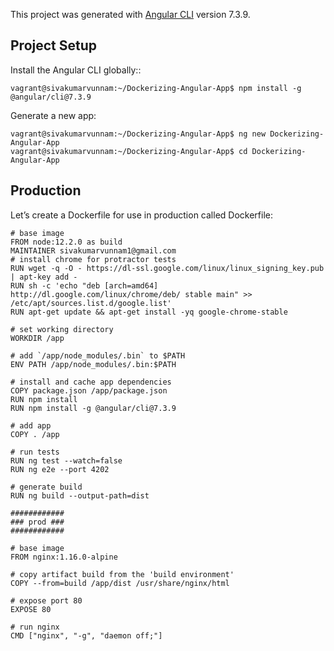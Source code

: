 This project was generated with [Angular CLI](https://github.com/angular/angular-cli) version 7.3.9.

## Project Setup
Install the Angular CLI globally::

```
vagrant@sivakumarvunnam:~/Dockerizing-Angular-App$ npm install -g @angular/cli@7.3.9

```
Generate a new app:

```
vagrant@sivakumarvunnam:~/Dockerizing-Angular-App$ ng new Dockerizing-Angular-App
vagrant@sivakumarvunnam:~/Dockerizing-Angular-App$ cd Dockerizing-Angular-App

```

## Production
Let’s create a Dockerfile for use in production called Dockerfile:
```
# base image
FROM node:12.2.0 as build
MAINTAINER sivakumarvunnam1@gmail.com
# install chrome for protractor tests
RUN wget -q -O - https://dl-ssl.google.com/linux/linux_signing_key.pub | apt-key add -
RUN sh -c 'echo "deb [arch=amd64] http://dl.google.com/linux/chrome/deb/ stable main" >> /etc/apt/sources.list.d/google.list'
RUN apt-get update && apt-get install -yq google-chrome-stable

# set working directory
WORKDIR /app

# add `/app/node_modules/.bin` to $PATH
ENV PATH /app/node_modules/.bin:$PATH

# install and cache app dependencies
COPY package.json /app/package.json
RUN npm install
RUN npm install -g @angular/cli@7.3.9

# add app
COPY . /app

# run tests
RUN ng test --watch=false
RUN ng e2e --port 4202

# generate build
RUN ng build --output-path=dist

############
### prod ###
############

# base image
FROM nginx:1.16.0-alpine

# copy artifact build from the 'build environment'
COPY --from=build /app/dist /usr/share/nginx/html

# expose port 80
EXPOSE 80

# run nginx
CMD ["nginx", "-g", "daemon off;"]

```
